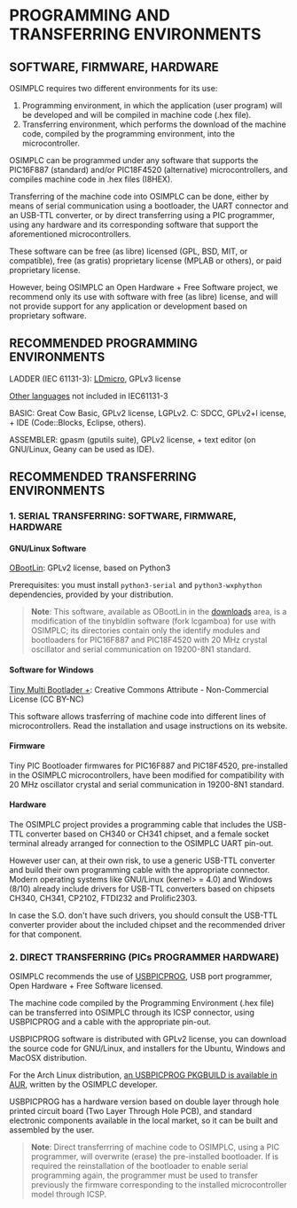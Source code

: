 # PROGRAMMING AND TRANSFERRING ENVIRONMENTS

## SOFTWARE, FIRMWARE, HARDWARE

OSIMPLC requires two different environments for its use:

1. Programming environment, in which the application (user program) will be developed and will
be compiled in machine code (.hex file).
2. Transferring environment, which performs the download of the machine code, compiled by
the programming environment, into the microcontroller.

OSIMPLC can be programmed under any software that supports the PIC16F887 (standard)
and/or PIC18F4520 (alternative) microcontrollers, and compiles machine code in .hex files
(I8HEX).

Transferring of the machine code into OSIMPLC can be done, either by means of serial
communication using a bootloader, the UART connector and an USB-TTL converter, or by
direct transferring using a PIC programmer, using any hardware and its corresponding software
that support the aforementioned microcontrollers.

These software can be free (as libre) licensed (GPL, BSD, MIT, or compatible), free (as gratis)
proprietary license (MPLAB or others), or paid proprietary license.

However, being OSIMPLC an Open Hardware + Free Software project, we recommend only its
use with software with free (as libre) license, and will not provide support for any application or
development based on proprietary software.

## RECOMMENDED PROGRAMMING ENVIRONMENTS

LADDER (IEC 61131-3): [LDmicro](07-ldmicro.md), GPLv3 license 

[Other languages](08-otherlangs.md) not included in IEC61131-3

BASIC: Great Cow Basic, GPLv2 license, LGPLv2.
C: SDCC, GPLv2+l icense, + IDE (Code::Blocks, Eclipse, others).

ASSEMBLER: gpasm (gputils suite), GPLv2 license, + text editor (on GNU/Linux, Geany can be
used as IDE).

## RECOMMENDED TRANSFERRING ENVIRONMENTS

### 1. SERIAL TRANSFERRING: SOFTWARE, FIRMWARE, HARDWARE

#### GNU/Linux Software

[OBootLin](https://github.com/osimplc/obootlin): GPLv2 license, based on Python3

Prerequisites: you must install `python3-serial` and `python3-wxphython` dependencies, provided
by your distribution.

> **Note**:
> This software, available as OBootLin in the [downloads](downloads.md) area, is a modification of the tinybldlin
> software (fork lcgamboa) for use with OSIMPLC; its directories contain only the identify modules
> and bootloaders for PIC16F887 and PIC18F4520 with 20 MHz crystal oscillator and serial
> communication on 19200-8N1 standard.

#### Software for Windows

[Tiny Multi Bootlader +](http://tinypicbootload.sourceforge.net/): Creative Commons Attribute - Non-Commercial License (CC BY-NC)

This software allows trasferring of machine code into different lines of microcontrollers. Read
the installation and usage instructions on its website.

#### Firmware

Tiny PIC Bootloader firmwares for PIC16F887 and PIC18F4520, pre-installed in the OSIMPLC
microcontrollers, have been modified for compatibility with 20 MHz oscillator crystal and serial
communication in 19200-8N1 standard.

#### Hardware

The OSIMPLC project provides a programming cable that includes the USB-TTL converter
based on CH340 or CH341 chipset, and a female socket terminal already arranged for
connection to the OSIMPLC UART pin-out.

However user can, at their own risk, to use a generic USB-TTL converter and build their own
programming cable with the appropriate connector.
Modern operating systems like GNU/Linux (kernel> = 4.0) and Windows (8/10) already include
drivers for USB-TTL converters based on chipsets CH340, CH341, CP2102, FTDI232 and
Prolific2303.

In case the S.O. don't have such drivers, you should consult the USB-TTL converter provider
about the included chipset and the recommended driver for that component.

### 2. DIRECT TRANSFERRING (PICs PROGRAMMER HARDWARE)

OSIMPLC recommends the use of [USBPICPROG](http://usbpicprog.org/), USB port programmer, Open Hardware + Free Software licensed.

The machine code compiled by the Programming Environment (.hex file) can be transferred into
OSIMPLC through its ICSP connector, using USBPICPROG and a cable with the appropriate
pin-out.

USBPICPROG software is distributed with GPLv2 license, you can download the source code
for GNU/Linux, and installers for the Ubuntu, Windows and MacOSX distribution.

For the Arch Linux distribution, [an USBPICPROG PKGBUILD is available in AUR](https://aur.archlinux.org/packages/usbpicprog/), written by the OSIMPLC developer.

USBPICPROG has a hardware version based on double layer through hole printed circuit board
(Two Layer Through Hole PCB), and standard electronic components available in the local
market, so it can be built and assembled by the user.

> **Note**:
> Direct transferrring of machine code to OSIMPLC, using a PIC programmer, will overwrite
> (erase) the pre-installed bootloader.
> If is required the reinstallation of the bootloader to enable serial programming again, the
>programmer must be used to transfer previously the firmware corresponding to the installed
> microcontroller model through ICSP.
